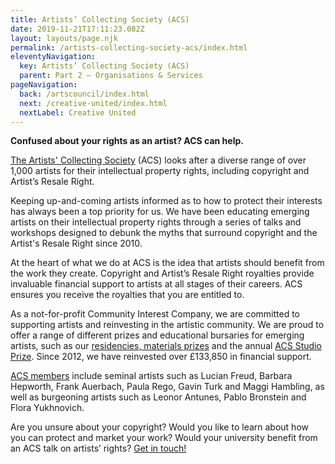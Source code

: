 ```yaml
---
title: Artists’ Collecting Society (ACS)
date: 2019-11-21T17:11:23.082Z
layout: layouts/page.njk
permalink: /artists-collecting-society-acs/index.html
eleventyNavigation:
  key: Artists’ Collecting Society (ACS)
  parent: Part 2 – Organisations & Services
pageNavigation:
  back: /artscouncil/index.html
  next: /creative-united/index.html
  nextLabel: Creative United
---
```

**Confused about your rights as an artist? ACS can help.** 

[The Artists' Collecting Society](https://artistscollectingsociety.org/about-acs/) (ACS) looks after a diverse range of over 1,000 artists for their intellectual property rights, including copyright and Artist’s Resale Right. 

Keeping up-and-coming artists informed as to how to protect their interests has always been a top priority for us. We have been educating emerging artists on their intellectual property rights through a series of talks and workshops designed to debunk the myths that surround copyright and the Artist's Resale Right since 2010. 

At the heart of what we do at ACS is the idea that artists should benefit from the work they create. Copyright and Artist’s Resale Right royalties provide invaluable financial support to artists at all stages of their careers. ACS ensures you receive the royalties that you are entitled to.

As a not-for-profit Community Interest Company, we are committed to supporting artists and reinvesting in the artistic community. We are proud to offer a range of different prizes and educational bursaries for emerging artists, such as our [residencies, materials prizes](https://artistscollectingsociety.org/prizes-bursaries/) and the annual [ACS Studio Prize](https://artistscollectingsociety.org/acs-studio-prize/). Since 2012, we have reinvested over £133,850 in financial support. 

[ACS members](https://artistscollectingsociety.org/members/) include seminal artists such as Lucian Freud, Barbara Hepworth, Frank Auerbach, Paula Rego, Gavin Turk and Maggi Hambling, as well as burgeoning artists such as Leonor Antunes, Pablo Bronstein and Flora Yukhnovich.  

Are you unsure about your copyright? Would you like to learn about how you can protect and market your work? Would your university benefit from an ACS talk on artists’ rights? [Get in touch!](https://artistscollectingsociety.org/contact/)
